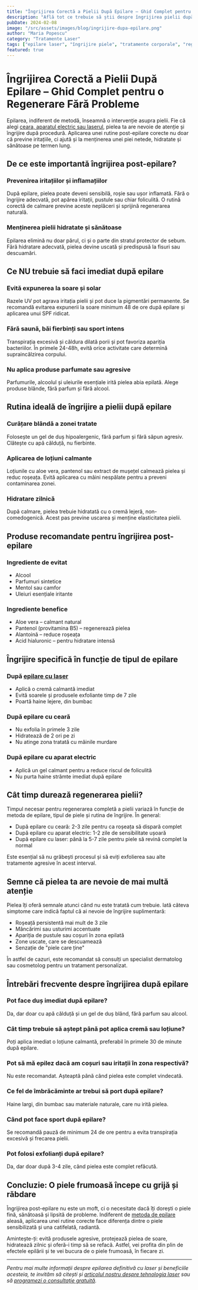 ```yaml
---
title: "Îngrijirea Corectă a Pielii După Epilare – Ghid Complet pentru o Regenerare Fără Probleme"
description: "Află tot ce trebuie să știi despre îngrijirea pielii după epilare: de la prevenirea iritațiilor până la produsele recomandate și rutina ideală de îngrijire pentru fiecare tip de epilare."
pubDate: 2024-02-08
image: "/src/assets/images/blog/ingrijire-dupa-epilare.png"
author: "Maria Popescu"
category: "Tratamente Laser"
tags: ["epilare laser", "îngrijire piele", "tratamente corporale", "regenerare piele", "prevenire iritații"]
featured: true
---
```


# Îngrijirea Corectă a Pielii După Epilare – Ghid Complet pentru o Regenerare Fără Probleme

Epilarea, indiferent de metodă, înseamnă o intervenție asupra pielii. Fie că alegi [ceara, aparatul electric sau laserul](/servicii/epilare-definitiva-laser), pielea ta are nevoie de atenție și îngrijire după procedură. Aplicarea unei rutine post-epilare corecte nu doar că previne iritațiile, ci ajută și la menținerea unei piei netede, hidratate și sănătoase pe termen lung.

## De ce este importantă îngrijirea post-epilare?

### Prevenirea iritațiilor și inflamațiilor

După epilare, pielea poate deveni sensibilă, roșie sau ușor inflamată. Fără o îngrijire adecvată, pot apărea iritații, pustule sau chiar foliculită. O rutină corectă de calmare previne aceste neplăceri și sprijină regenerarea naturală.

### Menținerea pielii hidratate și sănătoase

Epilarea elimină nu doar părul, ci și o parte din stratul protector de sebum. Fără hidratare adecvată, pielea devine uscată și predispusă la fisuri sau descuamări.

## Ce NU trebuie să faci imediat după epilare

### Evită expunerea la soare și solar

Razele UV pot agrava iritația pielii și pot duce la pigmentări permanente. Se recomandă evitarea expunerii la soare minimum 48 de ore după epilare și aplicarea unui SPF ridicat.

### Fără saună, băi fierbinți sau sport intens

Transpirația excesivă și căldura dilată porii și pot favoriza apariția bacteriilor. În primele 24-48h, evită orice activitate care determină supraincălzirea corpului.

### Nu aplica produse parfumate sau agresive

Parfumurile, alcoolul și uleiurile esențiale irită pielea abia epilată. Alege produse blânde, fără parfum și fără alcool.

## Rutina ideală de îngrijire a pielii după epilare

### Curățare blândă a zonei tratate

Folosește un gel de duș hipoalergenic, fără parfum și fără săpun agresiv. Clătește cu apă călduță, nu fierbinte.

### Aplicarea de loțiuni calmante

Loțiunile cu aloe vera, pantenol sau extract de mușețel calmează pielea și reduc roșeața. Evită aplicarea cu mâini nespălate pentru a preveni contaminarea zonei.

### Hidratare zilnică

După calmare, pielea trebuie hidratată cu o cremă lejeră, non-comedogenică. Acest pas previne uscarea și menține elasticitatea pielii.

## Produse recomandate pentru îngrijirea post-epilare

### Ingrediente de evitat
- Alcool
- Parfumuri sintetice
- Mentol sau camfor
- Uleiuri esențiale iritante

### Ingrediente benefice
- Aloe vera – calmant natural
- Pantenol (provitamina B5) – regenerează pielea
- Alantoină – reduce roșeața
- Acid hialuronic – pentru hidratare intensă

## Îngrijire specifică în funcție de tipul de epilare

### După [epilare cu laser](/servicii/epilare-definitiva-laser)
- Aplică o cremă calmantă imediat
- Evită soarele și produsele exfoliante timp de 7 zile
- Poartă haine lejere, din bumbac

### După epilare cu ceară
- Nu exfolia în primele 3 zile
- Hidratează de 2 ori pe zi
- Nu atinge zona tratată cu mâinile murdare

### După epilare cu aparat electric
- Aplică un gel calmant pentru a reduce riscul de foliculită
- Nu purta haine strâmte imediat după epilare

## Cât timp durează regenerarea pielii?

Timpul necesar pentru regenerarea completă a pielii variază în funcție de metoda de epilare, tipul de piele și rutina de îngrijire. În general:
- După epilare cu ceară: 2-3 zile pentru ca roșeața să dispară complet
- După epilare cu aparat electric: 1-2 zile de sensibilitate ușoară
- După epilare cu laser: până la 5-7 zile pentru piele să revină complet la normal

Este esențial să nu grăbești procesul și să eviți exfolierea sau alte tratamente agresive în acest interval.

## Semne că pielea ta are nevoie de mai multă atenție

Pielea îți oferă semnale atunci când nu este tratată cum trebuie. Iată câteva simptome care indică faptul că ai nevoie de îngrijire suplimentară:
- Roșeață persistentă mai mult de 3 zile
- Mâncărimi sau usturimi accentuate
- Apariția de pustule sau coșuri în zona epilată
- Zone uscate, care se descuamează
- Senzație de "piele care ține"

În astfel de cazuri, este recomandat să consulți un specialist dermatolog sau cosmetolog pentru un tratament personalizat.

## Întrebări frecvente despre îngrijirea după epilare

### Pot face duș imediat după epilare?
Da, dar doar cu apă călduță și un gel de duș blând, fără parfum sau alcool.

### Cât timp trebuie să aștept până pot aplica cremă sau loțiune?
Poți aplica imediat o loțiune calmantă, preferabil în primele 30 de minute după epilare.

### Pot să mă epilez dacă am coșuri sau iritații în zona respectivă?
Nu este recomandat. Așteaptă până când pielea este complet vindecată.

### Ce fel de îmbrăcăminte ar trebui să port după epilare?
Haine largi, din bumbac sau materiale naturale, care nu irită pielea.

### Când pot face sport după epilare?
Se recomandă pauză de minimum 24 de ore pentru a evita transpirația excesivă și frecarea pielii.

### Pot folosi exfolianți după epilare?
Da, dar doar după 3-4 zile, când pielea este complet refăcută.

## Concluzie: O piele frumoasă începe cu grijă și răbdare

Îngrijirea post-epilare nu este un moft, ci o necesitate dacă îți dorești o piele fină, sănătoasă și lipsită de probleme. Indiferent de [metoda de epilare](/servicii/epilare-definitiva-laser) aleasă, aplicarea unei rutine corecte face diferența dintre o piele sensibilizată și una catifelată, radiantă.

Amintește-ți: evită produsele agresive, protejează pielea de soare, hidratează zilnic și oferă-i timp să se refacă. Astfel, vei profita din plin de efectele epilării și te vei bucura de o piele frumoasă, în fiecare zi.

---

*Pentru mai multe informații despre epilarea definitivă cu laser și beneficiile acesteia, te invităm să citești și [articolul nostru despre tehnologia laser](/blog/tehnologie-laser-epilare) sau să [programezi o consultație gratuită](/contact).*
